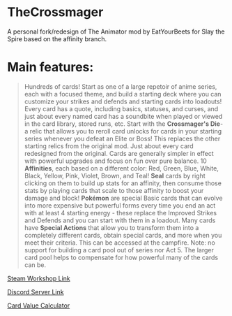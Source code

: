 # TheCrossmager
A personal fork/redesign of The Animator mod by EatYourBeets for Slay the Spire based on the affinity branch. 

# Main features:
>Hundreds of cards!
>Start as one of a large repetoir of anime series, each with a focused theme, and build a starting deck where you can customize your strikes and defends and starting cards into loadouts!
>Every card has a quote, including basics, statuses, and curses, and just about every named card has a soundbite when played or viewed in the card library, stored runs, etc.
>Start with the **Crossmager's Die**- a relic that allows you to reroll card unlocks for cards in your starting series whenever you defeat an Elite or Boss!  This replaces the other starting relics from the original mod.
>Just about every card redesigned from the original.  Cards are generally simpler in effect with powerful upgrades and focus on fun over pure balance.
>10 **Affinities**, each based on a different color: Red, Green, Blue, White, Black, Yellow, Pink, Violet, Brown, and Teal!  **Seal** cards by right clicking on them to build up stats for an affinity, then consume those stats by playing cards that scale to those affinity to boost your damage and block!
>**Pokémon** are special Basic cards that can evolve into more expensive but powerful forms every time you end an act with at least 4 starting energy - these replace the Improved Strikes and Defends and you can start with them in a loadout.
>Many cards have **Special Actions** that allow you to transform them into a completely different cards, obtain special cards, and more when you meet their criteria.  This can be accessed at the campfire.
>Note: no support for building a card pool out of series nor Act 5.  The larger card pool helps to compensate for how powerful many of the cards can be.

[Steam Workshop Link](https://steamcommunity.com/sharedfiles/filedetails/?id=1638308801)

[Discord Server Link](https://discord.gg/SmHMmJR)

[Card Value Calculator](https://eatyourbeets.github.io/STS-AnimatorMod-API/)
